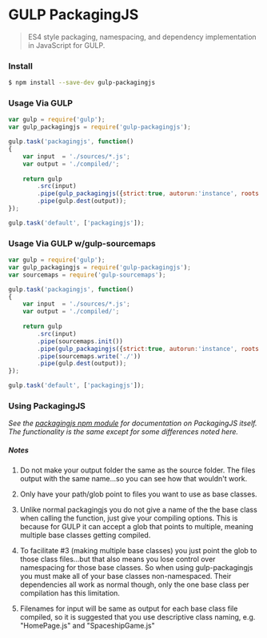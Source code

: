 # GULP PackagingJS

> ES4 style packaging, namespacing, and dependency implementation in JavaScript for GULP.

### Install

```sh
$ npm install --save-dev gulp-packagingjs
```

### Usage Via GULP

```javascript
var gulp = require('gulp');
var gulp_packagingjs = require('gulp-packagingjs');

gulp.task('packagingjs', function()
{
	var input  = './sources/*.js';
	var output = './compiled/';
	
	return gulp
		.src(input)
		.pipe(gulp_packagingjs({strict:true, autorun:'instance', roots:['./sources/']}))
		.pipe(gulp.dest(output));
});

gulp.task('default', ['packagingjs']);
```

### Usage Via GULP w/gulp-sourcemaps

```javascript
var gulp = require('gulp');
var gulp_packagingjs = require('gulp-packagingjs');
var sourcemaps = require('gulp-sourcemaps');

gulp.task('packagingjs', function()
{
	var input  = './sources/*.js';
	var output = './compiled/';
	
	return gulp
		.src(input)
		.pipe(sourcemaps.init())
		.pipe(gulp_packagingjs({strict:true, autorun:'instance', roots:['./sources/']}))
		.pipe(sourcemaps.write('./'))
		.pipe(gulp.dest(output));
});

gulp.task('default', ['packagingjs']);
```

### Using PackagingJS

_See the <a href="https://www.npmjs.com/package/packagingjs">packagingjs npm module</a> for documentation on PackagingJS itself. The functionality is the same except for some differences noted here._

##### Notes

1) Do not make your output folder the same as the source folder. The files output with the same name...so you can see how that wouldn't work.

2) Only have your path/glob point to files you want to use as base classes.

3) Unlike normal packagingjs you do not give a name of the the base class when calling the function, just give your compiling options. This is because for GULP it can accept a glob that points to multiple, meaning multiple base classes getting compiled.

4) To facilitate #3 (making multiple base classes) you just point the glob to those class files...but that also means you lose control over namespacing for those base classes. So when using gulp-packagingjs you must make all of your base classes non-namespaced. Their dependencies all work as normal though, only the one base class per compilation has this limitation.

5) Filenames for input will be same as output for each base class file compiled, so it is suggested that you use descriptive class naming, e.g. "HomePage.js" and "SpaceshipGame.js"
